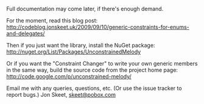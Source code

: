 Full documentation may come later, if there's enough demand.

For the moment, read this blog post:
http://codeblog.jonskeet.uk/2009/09/10/generic-constraints-for-enums-and-delegates/

Then if you just want the library, install the NuGet package:
http://nuget.org/List/Packages/UnconstrainedMelody

Or if you want the "Constraint Changer" to write your own generic members
in the same way, build the source code from the project home page:
http://code.google.com/p/unconstrained-melody/

Email me with any queries, questions, etc. (Or use the issue tracker to report bugs.)
Jon Skeet, skeet@pobox.com


